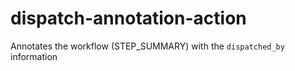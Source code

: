 # dispatch-annotation-action
Annotates the workflow (STEP_SUMMARY) with the `dispatched_by` information
